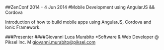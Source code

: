 ##ZenConf 2014 - 4 Jun 2014
#Mobile Development using AngularJS && Cordova

Introduction of how to build mobile apps using AngularJS, Cordova and Ionic Framework.

###Presenter
####Giovanni Luca Murabito
*Software & Web Developer @ Piksel Inc.
M giovanni.murabito@piksel.com
